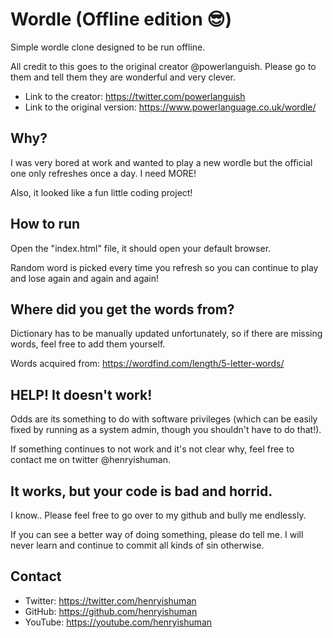 # Wordle (Offline edition 😎)

Simple wordle clone designed to be run offline.

All credit to this goes to the original creator @powerlanguish. Please go to them and tell them they are wonderful and very clever.

- Link to the creator: https://twitter.com/powerlanguish
- Link to the original version: https://www.powerlanguage.co.uk/wordle/

## Why?

I was very bored at work and wanted to play a new wordle but the official one only refreshes once a day. I need MORE!

Also, it looked like a fun little coding project!

## How to run

Open the "index.html" file, it should open your default browser.

Random word is picked every time you refresh so you can continue to play and lose again and again and again!

## Where did you get the words from?

Dictionary has to be manually updated unfortunately, so if there are missing words, feel free to add them yourself.

Words acquired from: https://wordfind.com/length/5-letter-words/

## HELP! It doesn't work!

Odds are its something to do with software privileges (which can be easily fixed by running as a system admin, though you shouldn't have to do that!).

If something continues to not work and it's not clear why, feel free to contact me on twitter @henryishuman.

## It works, but your code is bad and horrid.

I know.. Please feel free to go over to my github and bully me endlessly. 

If you can see a better way of doing something, please do tell me. I will never learn and continue to commit all kinds of sin otherwise.

## Contact

- Twitter: https://twitter.com/henryishuman
- GitHub: https://github.com/henryishuman
- YouTube: https://youtube.com/henryishuman
